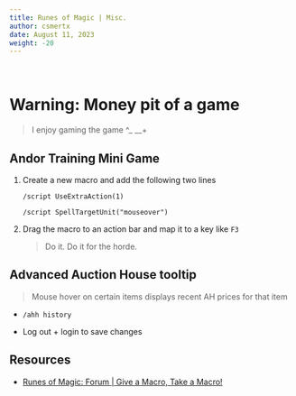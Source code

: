 ```yaml
---
title: Runes of Magic | Misc.
author: csmertx
date: August 11, 2023
weight: -20
---
```


<br />

# Warning: Money pit of a game

> I enjoy gaming the game ^_ __+

## Andor Training Mini Game

1. Create a new macro and add the following two lines

    ```/script UseExtraAction(1)```

    ```/script SpellTargetUnit("mouseover")```

2. Drag the macro to an action bar and map it to a key like ```F3```

    > Do it. Do it for the horde.

## Advanced Auction House tooltip

> Mouse hover on certain items displays recent AH prices for that item

- ```/ahh history```

- Log out + login to save changes

## Resources

- [Runes of Magic: Forum | Give a Macro, Take a Macro!](https://forum.runesofmagic.gameforge.com/forum/thread/523-give-a-macro-take-a-macro/)
